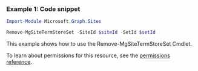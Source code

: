### Example 1: Code snippet

```powershellImport-Module Microsoft.Graph.Sites

Remove-MgSiteTermStoreSet -SiteId $siteId -SetId $setId
```
This example shows how to use the Remove-MgSiteTermStoreSet Cmdlet.
To learn about permissions for this resource, see the [permissions reference](/graph/permissions-reference).

